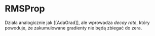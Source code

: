 # RMSProp

Działa analogicznie jak [[AdaGrad]], ale wprowadza *decay rate*, który powoduje, że zakumulowane gradienty nie będą zbiegać do zera.

